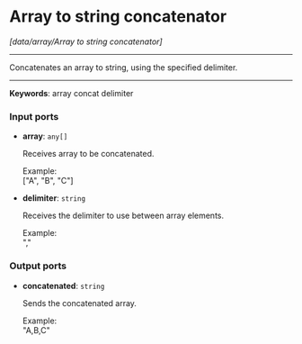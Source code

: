 # Array to string concatenator

_[data/array/Array to string concatenator]_

---

Concatenates an array to string, using the specified delimiter.  

---

__Keywords__: array concat delimiter

### Input ports

* __array__: ` any[] `

    Receives array to be concatenated.  
      
    Example:  
    ["A", "B", "C"]  


* __delimiter__: ` string `

    Receives the delimiter to use between array elements.  
      
    Example:  
    ","  

### Output ports

* __concatenated__: ` string `

    Sends the concatenated array.  
      
    Example:  
    "A,B,C"  

